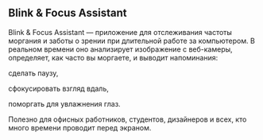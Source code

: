 ## Blink & Focus Assistant
Blink & Focus Assistant — приложение для отслеживания частоты моргания и заботы о зрении при длительной работе за компьютером. В реальном времени оно анализирует изображение с веб-камеры, определяет, как часто вы моргаете, и выводит напоминания:

сделать паузу,

сфокусировать взгляд вдаль,

поморгать для увлажнения глаз.

Полезно для офисных работников, студентов, дизайнеров и всех, кто много времени проводит перед экраном.
